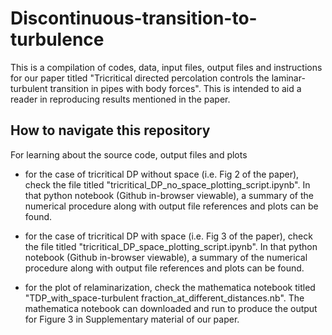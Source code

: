 # Discontinuous-transition-to-turbulence


This is a compilation of  codes, data, input files, output files and instructions for our paper titled "Tricritical directed percolation controls the laminar-turbulent transition in pipes with body forces".  This is intended to aid a reader in reproducing results mentioned in the paper. 

## How to navigate this repository
For learning about the source code, output files and plots

- for the case of tricritical DP without space (i.e. Fig 2 of the paper), check the file titled "tricritical_DP_no_space_plotting_script.ipynb". In that python notebook (Github in-browser viewable), a summary of the numerical procedure along with output file references and plots can be found.

- for the case of tricritical DP with space (i.e. Fig 3 of the paper), check the file titled "tricritical_DP_space_plotting_script.ipynb". In that python notebook (Github in-browser viewable), a summary of the numerical procedure along with output file references and plots can be found.

- for the plot of relaminarization, check the mathematica notebook titled "TDP_with_space-turbulent fraction_at_different_distances.nb". The mathematica notebook can downloaded and run to produce the output for Figure 3 in Supplementary material of our paper. 

